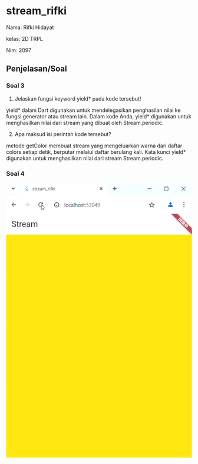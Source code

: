 # stream_rifki

Nama: Rifki Hidayat

kelas: 2D TRPL

Nim: 2097

## Penjelasan/Soal

### Soal 3
1. Jelaskan fungsi keyword yield* pada kode tersebut!

yield* dalam Dart digunakan untuk mendelegasikan penghasilan nilai ke fungsi generator atau stream lain. 
Dalam kode Anda, yield* digunakan untuk menghasilkan nilai dari stream yang dibuat oleh Stream.periodic.

2. Apa maksud isi perintah kode tersebut?

metode getColor membuat stream yang mengeluarkan warna dari daftar colors setiap detik, berputar melalui daftar berulang kali. 
Kata kunci yield* digunakan untuk menghasilkan nilai dari stream Stream.periodic.

### Soal 4
![GIF_image](asset/gif-01.gif)